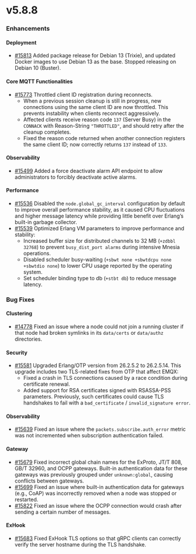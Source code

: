 # v5.8.8

### Enhancements

#### Deployment

- [#15813](https://github.com/emqx/emqx/pull/15813) Added package release for Debian 13 (Trixie), and updated Docker images to use Debian 13 as the base.
  Stopped releasing on Debian 10 (Buster).

#### Core MQTT Functionalities

- [#15773](https://github.com/emqx/emqx/pull/15773) Throttled client ID registration during reconnects.
  - When a previous session cleanup is still in progress, new connections using the same client ID are now throttled. This prevents instability when clients reconnect aggressively.
  - Affected clients receive reason code `137` (Server Busy) in the `CONNACK` with Reason-String `"THROTTLED"`, and should retry after the cleanup completes.
  - Fixed the reason code returned when another connection registers the same client ID; now correctly returns `137` instead of `133`.

#### Observability

- [#15499](https://github.com/emqx/emqx/pull/15499) Added a force deactivate alarm API endpoint to allow administrators to forcibly deactivate active alarms.

#### Performance

- [#15536](https://github.com/emqx/emqx/pull/15536) Disabled the `node.global_gc_interval` configuration by default to improve overall performance stability, as it caused CPU fluctuations and higher message latency while providing little benefit over Erlang’s built-in garbage collector.
- [#15539](https://github.com/emqx/emqx/pull/15539) Optimized Erlang VM parameters to improve performance and stability:
  - Increased buffer size for distributed channels to 32 MB (`+zdbbl 32768`) to prevent `busy_dist_port alarms` during intensive Mnesia operations.
  - Disabled scheduler busy-waiting (`+sbwt none +sbwtdcpu none +sbwtdio none`) to lower CPU usage reported by the operating system.
  - Set scheduler binding type to db (`+stbt db`) to reduce message latency.

### Bug Fixes

#### Clustering

- [#14778](https://github.com/emqx/emqx/pull/14778) Fixed an issue where a node could not join a running cluster if that node had broken symlinks in its `data/certs` or `data/authz` directories.

#### Security

- [#15581](https://github.com/emqx/emqx/pull/15581) Upgraded Erlang/OTP version from 26.2.5.2 to 26.2.5.14. This upgrade includes two TLS-related fixes from OTP that affect EMQX:
  - Fixed a crash in TLS connections caused by a race condition during certificate renewal.
  - Added support for RSA certificates signed with RSASSA-PSS parameters. Previously, such certificates could cause TLS handshakes to fail with a `bad_certificate` / `invalid_signature error`.

#### Observability

- [#15639](https://github.com/emqx/emqx/pull/15639) Fixed an issue where the `packets.subscribe.auth_error` metric was not incremented when subscription authentication failed.

#### Gateway

- [#15679](https://github.com/emqx/emqx/pull/15679) Fixed incorrect global chain names for the ExProto, JT/T 808, GB/T 32960, and OCPP gateways. Built-in authentication data for these gateways was previously grouped under `unknown:global`, causing conflicts between gateways.
- [#15699](https://github.com/emqx/emqx/pull/15699) Fixed an issue where built-in authentication data for gateways (e.g., CoAP) was incorrectly removed when a node was stopped or restarted.
- [#15822](https://github.com/emqx/emqx/pull/15822) Fixed an issue where the OCPP connection would crash after sending a certain number of messages.

#### ExHook

- [#15683](https://github.com/emqx/emqx/pull/15683) Fixed ExHook TLS options so that gRPC clients can correctly verify the server hostname during the TLS handshake.
